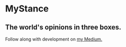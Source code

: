 # MyStance
## The world's opinions in three boxes.

Follow along with development on [my Medium.](http://medium.com/@connergillette)
